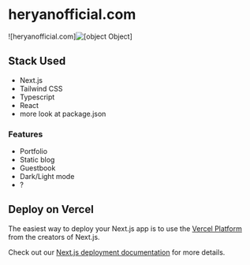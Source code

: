 # heryanofficial.com
![heryanofficial.com]![[object Object]](https://socialify.git.ci/kakaheryan/heryanofficial.com/image?description=1&font=KoHo&language=1&name=1&owner=1&pattern=Signal&stargazers=1&theme=Dark)
## Stack Used

- Next.js
- Tailwind CSS
- Typescript
- React
- more look at package.json

### Features

- Portfolio
- Static blog
- Guestbook
- Dark/Light mode
- ?


## Deploy on Vercel

The easiest way to deploy your Next.js app is to use the [Vercel Platform](https://vercel.com/new?utm_medium=default-template&filter=next.js&utm_source=create-next-app&utm_campaign=create-next-app-readme) from the creators of Next.js.

Check out our [Next.js deployment documentation](https://nextjs.org/docs/deployment) for more details.

